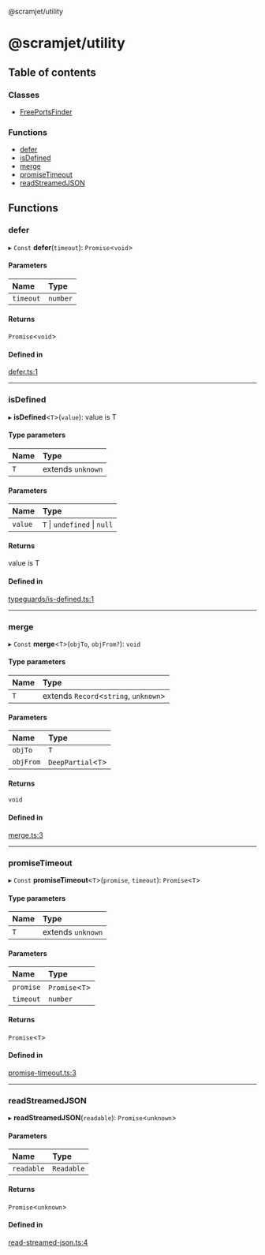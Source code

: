 @scramjet/utility

# @scramjet/utility

## Table of contents

### Classes

- [FreePortsFinder](classes/freeportsfinder.md)

### Functions

- [defer](README.md#defer)
- [isDefined](README.md#isdefined)
- [merge](README.md#merge)
- [promiseTimeout](README.md#promisetimeout)
- [readStreamedJSON](README.md#readstreamedjson)

## Functions

### defer

▸ `Const` **defer**(`timeout`): `Promise`<`void`\>

#### Parameters

| Name | Type |
| :------ | :------ |
| `timeout` | `number` |

#### Returns

`Promise`<`void`\>

#### Defined in

[defer.ts:1](https://github.com/scramjetorg/transform-hub/blob/HEAD/packages/utility/src/defer.ts#L1)

___

### isDefined

▸ **isDefined**<`T`\>(`value`): value is T

#### Type parameters

| Name | Type |
| :------ | :------ |
| `T` | extends `unknown` |

#### Parameters

| Name | Type |
| :------ | :------ |
| `value` | `T` \| `undefined` \| ``null`` |

#### Returns

value is T

#### Defined in

[typeguards/is-defined.ts:1](https://github.com/scramjetorg/transform-hub/blob/HEAD/packages/utility/src/typeguards/is-defined.ts#L1)

___

### merge

▸ `Const` **merge**<`T`\>(`objTo`, `objFrom?`): `void`

#### Type parameters

| Name | Type |
| :------ | :------ |
| `T` | extends `Record`<`string`, `unknown`\> |

#### Parameters

| Name | Type |
| :------ | :------ |
| `objTo` | `T` |
| `objFrom` | `DeepPartial`<`T`\> |

#### Returns

`void`

#### Defined in

[merge.ts:3](https://github.com/scramjetorg/transform-hub/blob/HEAD/packages/utility/src/merge.ts#L3)

___

### promiseTimeout

▸ `Const` **promiseTimeout**<`T`\>(`promise`, `timeout`): `Promise`<`T`\>

#### Type parameters

| Name | Type |
| :------ | :------ |
| `T` | extends `unknown` |

#### Parameters

| Name | Type |
| :------ | :------ |
| `promise` | `Promise`<`T`\> |
| `timeout` | `number` |

#### Returns

`Promise`<`T`\>

#### Defined in

[promise-timeout.ts:3](https://github.com/scramjetorg/transform-hub/blob/HEAD/packages/utility/src/promise-timeout.ts#L3)

___

### readStreamedJSON

▸ **readStreamedJSON**(`readable`): `Promise`<`unknown`\>

#### Parameters

| Name | Type |
| :------ | :------ |
| `readable` | `Readable` |

#### Returns

`Promise`<`unknown`\>

#### Defined in

[read-streamed-json.ts:4](https://github.com/scramjetorg/transform-hub/blob/HEAD/packages/utility/src/read-streamed-json.ts#L4)
